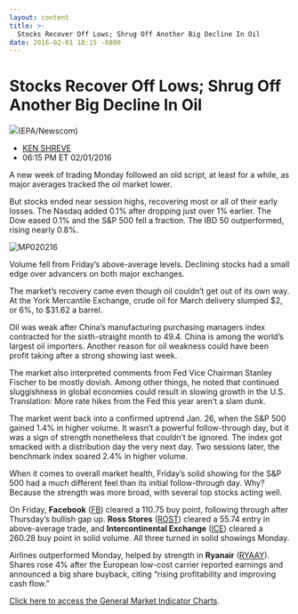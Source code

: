```yaml
---
layout: content
title: >-
  Stocks Recover Off Lows; Shrug Off Another Big Decline In Oil
date: 2016-02-01 18:15 -0800
---
```



Stocks Recover Off Lows; Shrug Off Another Big Decline In Oil
==============================================================


![](https://www.investors.com/wp-content/uploads/2016/02/BigPic-020216-Newscom.jpg)(EPA/Newscom)




* [KEN SHREVE](https://www.investors.com/author/shrevek/ "Posts by KEN SHREVE")
* 06:15 PM ET 02/01/2016




A new week of trading Monday followed an old script, at least for a while, as major averages tracked the oil market lower.


But stocks ended near session highs, recovering most or all of their early losses. The Nasdaq added 0.1% after dropping just over 1% earlier. The Dow eased 0.1% and the S&P 500 fell a fraction. The IBD 50 outperformed, rising nearly 0.8%.


![MP020216](https://www.investors.com/wp-content/uploads/2016/02/MP020216-177x300.jpg)


Volume fell from Friday’s above-average levels. Declining stocks had a small edge over advancers on both major exchanges.


The market’s recovery came even though oil couldn’t get out of its own way. At the York Mercantile Exchange, crude oil for March delivery slumped $2, or 6%, to $31.62 a barrel.


Oil was weak after China’s manufacturing purchasing managers index contracted for the sixth-straight month to 49.4. China is among the world’s largest oil importers. Another reason for oil weakness could have been profit taking after a strong showing last week.


The market also interpreted comments from Fed Vice Chairman Stanley Fischer to be mostly dovish. Among other things, he noted that continued sluggishness in global economies could result in slowing growth in the U.S. Translation: More rate hikes from the Fed this year aren’t a slam dunk.


The market went back into a confirmed uptrend Jan. 26, when the S&P 500 gained 1.4% in higher volume. It wasn’t a powerful follow-through day, but it was a sign of strength nonetheless that couldn’t be ignored. The index got smacked with a distribution day the very next day. Two sessions later, the benchmark index soared 2.4% in higher volume.


When it comes to overall market health, Friday’s solid showing for the S&P 500 had a much different feel than its initial follow-through day. Why? Because the strength was more broad, with several top stocks acting well.


On Friday, **Facebook** ([FB](https://research.investors.com/quote.aspx?symbol=FB)) cleared a 110.75 buy point, following through after Thursday’s bullish gap up. **Ross Stores** ([ROST](https://research.investors.com/quote.aspx?symbol=ROST)) cleared a 55.74 entry in above-average trade, and **Intercontinental Exchange** ([ICE](https://research.investors.com/quote.aspx?symbol=ICE)) cleared a 260.28 buy point in solid volume. All three turned in solid showings Monday.


Airlines outperformed Monday, helped by strength in **Ryanair** ([RYAAY](https://research.investors.com/quote.aspx?symbol=RYAAY)). Shares rose 4% after the European low-cost carrier reported earnings and announced a big share buyback, citing “rising profitability and improving cash flow.”


[Click here to access the General Market Indicator Charts](https://www.investors.com/wp-content/uploads/2016/02/GMI_020216.pdf).





